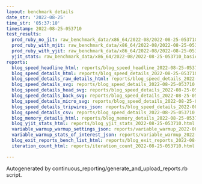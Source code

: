 ```yaml
---
layout: benchmark_details
date_str: '2022-08-25'
time_str: '05:37:10'
timestamp: 2022-08-25-053710
test_results:
  prod_ruby_no_jit: raw_benchmark_data/x86_64/2022-08/2022-08-25-053710_basic_benchmark_prod_ruby_no_jit.json
  prod_ruby_with_mjit: raw_benchmark_data/x86_64/2022-08/2022-08-25-053710_basic_benchmark_prod_ruby_with_mjit.json
  prod_ruby_with_yjit: raw_benchmark_data/x86_64/2022-08/2022-08-25-053710_basic_benchmark_prod_ruby_with_yjit.json
  yjit_stats: raw_benchmark_data/x86_64/2022-08/2022-08-25-053710_basic_benchmark_yjit_stats.json
reports:
  blog_speed_headline_html: reports/blog_speed_headline_2022-08-25-053710.html
  blog_speed_details_html: reports/blog_speed_details_2022-08-25-053710.html
  blog_speed_details_raw_details_html: reports/blog_speed_details_2022-08-25-053710.raw_details.html
  blog_speed_details_svg: reports/blog_speed_details_2022-08-25-053710.svg
  blog_speed_details_head_svg: reports/blog_speed_details_2022-08-25-053710.head.svg
  blog_speed_details_back_svg: reports/blog_speed_details_2022-08-25-053710.back.svg
  blog_speed_details_micro_svg: reports/blog_speed_details_2022-08-25-053710.micro.svg
  blog_speed_details_tripwires_json: reports/blog_speed_details_2022-08-25-053710.tripwires.json
  blog_speed_details_csv: reports/blog_speed_details_2022-08-25-053710.csv
  blog_memory_details_html: reports/blog_memory_details_2022-08-25-053710.html
  blog_yjit_stats_html: reports/blog_yjit_stats_2022-08-25-053710.html
  variable_warmup_warmup_settings_json: reports/variable_warmup_2022-08-25-053710.warmup_settings.json
  variable_warmup_stats_of_interest_json: reports/variable_warmup_2022-08-25-053710.stats_of_interest.json
  blog_exit_reports_bench_list_html: reports/blog_exit_reports_2022-08-25-053710.bench_list.html
  iteration_count_html: reports/iteration_count_2022-08-25-053710.html

---
```

Autogenerated by continuous_reporting/generate_and_upload_reports.rb script.
